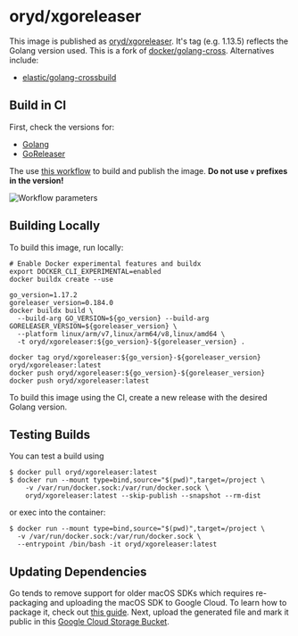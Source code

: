 # oryd/xgoreleaser

This image is published as
[oryd/xgoreleaser](https://hub.docker.com/r/oryd/xgoreleaser).
It's tag (e.g. 1.13.5) reflects the Golang version used. This is a fork of
[docker/golang-cross](https://github.com/docker/golang-cross). Alternatives
include:

- [elastic/golang-crossbuild](https://github.com/elastic/golang-crossbuild)

## Build in CI

First, check the versions for:

- [Golang](https://golang.org/dl/)
- [GoReleaser](https://github.com/goreleaser/goreleaser/releases)

The use
[this workflow](https://github.com/ory/xgoreleaser/actions?query=workflow%3ADocker)
to build and publish the image. **Do not use `v` prefixes in the version!**

![Workflow parameters](.github/workflow.png)

## Building Locally

To build this image, run locally:

```shell script
# Enable Docker experimental features and buildx
export DOCKER_CLI_EXPERIMENTAL=enabled
docker buildx create --use

go_version=1.17.2
goreleaser_version=0.184.0
docker buildx build \
  --build-arg GO_VERSION=${go_version} --build-arg GORELEASER_VERSION=${goreleaser_version} \
  --platform linux/arm/v7,linux/arm64/v8,linux/amd64 \
  -t oryd/xgoreleaser:${go_version}-${goreleaser_version} .

docker tag oryd/xgoreleaser:${go_version}-${goreleaser_version} oryd/xgoreleaser:latest
docker push oryd/xgoreleaser:${go_version}-${goreleaser_version}
docker push oryd/xgoreleaser:latest
```

To build this image using the CI, create a new release with the desired Golang
version.

## Testing Builds

You can test a build using

```shell script
$ docker pull oryd/xgoreleaser:latest
$ docker run --mount type=bind,source="$(pwd)",target=/project \
    -v /var/run/docker.sock:/var/run/docker.sock \
    oryd/xgoreleaser:latest --skip-publish --snapshot --rm-dist
```

or exec into the container:

```shell script
$ docker run --mount type=bind,source="$(pwd)",target=/project \
  -v /var/run/docker.sock:/var/run/docker.sock \
  --entrypoint /bin/bash -it oryd/xgoreleaser:latest
```

## Updating Dependencies

Go tends to remove support for older macOS SDKs which requires re-packaging and
uploading the macOS SDK to Google Cloud. To learn how to package it, check out
[this guide](https://github.com/tpoechtrager/osxcross#packaging-the-sdk). Next,
upload the generated file and mark it public in this
[Google Cloud Storage Bucket](https://console.cloud.google.com/storage/browser/ory.sh/build-assets?project=ory-web).
